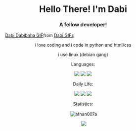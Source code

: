 
<h1 align="center">Hello There! I'm Dabi</h1>
<h3 align="center">A fellow developer!</h3>
<p align="center">
 
<div class="tenor-gif-embed" data-postid="9945848" data-share-method="host" data-aspect-ratio="1.28205" data-width="100%"><a href="https://tenor.com/view/dabi-dabibnha-gif-9945848">Dabi Dabibnha GIF</a>from <a href="https://tenor.com/search/dabi-gifs">Dabi GIFs</a></div> <script type="text/javascript" async src="https://tenor.com/embed.js"></script>
</p>

<p align="center">
 i love coding and i code in python and html/css
<p align="center">
 i use linux (debian gang)
  </p>

  <p align="center">
    Languages:
  
  <p align="center">
    <img src="https://img.shields.io/badge/-Python-blue">
    <img src="https://img.shields.io/badge/-bash-green">
     <img src="https://img.shields.io/badge/-HTML-red">
  <p>
    

  <p align="center">
    Daily Life:
  
  <p align="center">
    <img src="https://img.shields.io/badge/-Spotify-brightgreen">
    <img src="https://img.shields.io/badge/-VS%20Code-blue">
    <img src="https://img.shields.io/badge/-Debian-darkblue">
  </p>
  

  <p align="center">
   Statistics:

  
<p align="center">&nbsp;<img align="center" src="https://github-readme-stats.vercel.app/api?username=afnan007a&show_icons=true&theme=nord" alt="afnan007a" /></p>
<p align="center">&nbsp;<img src="https://github-readme-stats.vercel.app/api/top-langs/?username=afnan007a&langs_count=5&theme=nord" /></p>

